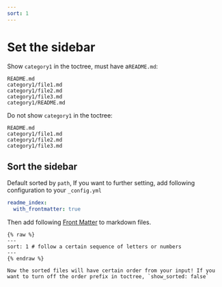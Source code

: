 ```yaml
---
sort: 1
---
```


# Set the sidebar

Show `category1` in the toctree, must have a`README.md`:
```
README.md
category1/file1.md
category1/file2.md
category1/file3.md
category1/README.md
```

Do not show `category1` in the toctree:
```
README.md
category1/file1.md
category1/file2.md
category1/file3.md
```

## Sort the sidebar
Default sorted by `path`, If you want to further setting, add following configuration to your `_config.yml`

```yml
readme_index:
  with_frontmatter: true
```

Then add following [Front Matter](https://jekyllrb.com/docs/front-matter/) to markdown files.

    {% raw %}
    ---
    sort: 1 # follow a certain sequence of letters or numbers
    ---
    {% endraw %}

```note
Now the sorted files will have certain order from your input! If you want to turn off the order prefix in toctree, `show_sorted: false`
```
